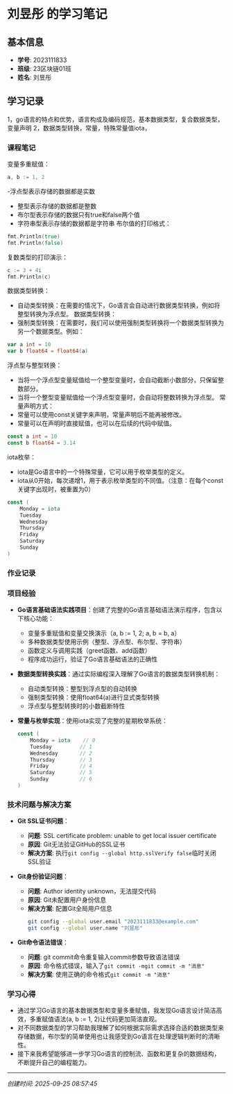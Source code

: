 # 刘昱彤 的学习笔记

## 基本信息
- **学号**: 2023111833
- **班级**: 23区块链01班
- **姓名**: 刘昱彤

## 学习记录
1，go语言的特点和优势，语言构成及编码规范，基本数据类型，复合数据类型，变量声明
2，数据类型转换，常量，特殊常量值iota，
### 课程笔记
变量多重赋值：
```go
a, b := 1, 2
```
-浮点型表示存储的数据都是实数
- 整型表示存储的数据都是整数
- 布尔型表示存储的数据只有true和false两个值
- 字符串型表示存储的数据都是字符串
布尔值的打印格式：
```go
fmt.Println(true)
fmt.Println(false)
```
复数类型的打印演示：
```go
c := 3 + 4i
fmt.Println(c)
```
数据类型转换：
- 自动类型转换：在需要的情况下，Go语言会自动进行数据类型转换，例如将整型转换为浮点型。
数据类型转换：
- 强制类型转换：在需要时，我们可以使用强制类型转换将一个数据类型转换为另一个数据类型。例如：
```go
var a int = 10
var b float64 = float64(a)
```
浮点型与整型转换：
- 当将一个浮点型变量赋值给一个整型变量时，会自动截断小数部分，只保留整数部分。
- 当将一个整型变量赋值给一个浮点型变量时，会自动将整数转换为浮点型。
常量声明方式：
- 常量可以使用const关键字来声明，常量声明后不能再被修改。
- 常量可以在声明时直接赋值，也可以在后续的代码中赋值。
```go
const a int = 10
const b float64 = 3.14
```
iota枚举：
- iota是Go语言中的一个特殊常量，它可以用于枚举类型的定义。
- iota从0开始，每次递增1，用于表示枚举类型的不同值。（注意：在每个const关键字出现时，被重置为0）
```go
const (
    Monday = iota
    Tuesday
    Wednesday
    Thursday
    Friday
    Saturday
    Sunday
)
```

### 作业记录

### 项目经验
- **Go语言基础语法实践项目**：创建了完整的Go语言基础语法演示程序，包含以下核心功能：
  - 变量多重赋值和变量交换演示（a, b := 1, 2; a, b = b, a）
  - 多种数据类型使用示例（整型、浮点型、布尔型、字符串）
  - 函数定义与调用实践（greet函数、add函数）
  - 程序成功运行，验证了Go语言基础语法的正确性

- **数据类型转换实践**：通过实际编程深入理解了Go语言的数据类型转换机制：
  - 自动类型转换：整型到浮点型的自动转换
  - 强制类型转换：使用float64(a)进行显式类型转换
  - 浮点型与整型转换时的小数截断特性

- **常量与枚举实现**：使用iota实现了完整的星期枚举系统：
  ```go
  const (
      Monday = iota    // 0
      Tuesday         // 1
      Wednesday       // 2
      Thursday        // 3
      Friday          // 4
      Saturday        // 5
      Sunday          // 6
  )
  ```

### 技术问题与解决方案
- **Git SSL证书问题**：
  - **问题**: SSL certificate problem: unable to get local issuer certificate
  - **原因**: Git无法验证GitHub的SSL证书
  - **解决方案**: 执行`git config --global http.sslVerify false`临时关闭SSL验证

- **Git身份验证问题**：
  - **问题**: Author identity unknown，无法提交代码
  - **原因**: Git未配置用户身份信息
  - **解决方案**: 配置Git全局用户信息
    ```bash
    git config --global user.email "2023111833@example.com"
    git config --global user.name "刘昱彤"
    ```

- **Git命令语法错误**：
  - **问题**: git commit命令重复输入commit参数导致语法错误
  - **原因**: 命令格式错误，输入了`git commit -mgit commit -m "消息"`
  - **解决方案**: 使用正确的命令格式`git commit -m "消息"`
### 学习心得
- 通过学习Go语言的基本数据类型和变量多重赋值，我发现Go语言设计简洁高效，多重赋值语法(a, b := 1, 2)让代码更加简洁直观。
- 对不同数据类型的学习帮助我理解了如何根据实际需求选择合适的数据类型来存储数据，布尔型的简单使用也让我感受到Go语言在处理逻辑判断时的清晰性。
- 接下来我希望能够进一步学习Go语言的控制流、函数和更复杂的数据结构，不断提升自己的编程能力。

---
*创建时间: 2025-09-25 08:57:45*
